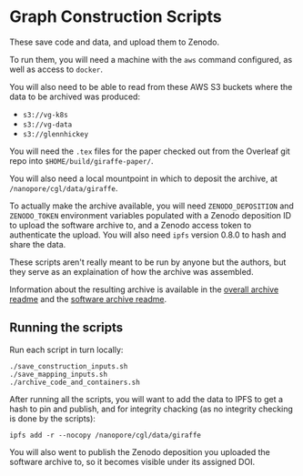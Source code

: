 # Graph Construction Scripts

These save code and data, and upload them to Zenodo.

To run them, you will need a machine with the `aws` command configured, as well as access to `docker`.

You will also need to be able to read from these AWS S3 buckets where the data to be archived was produced:

* `s3://vg-k8s`
* `s3://vg-data`
* `s3://glennhickey`

You will need the `.tex` files for the paper checked out from the Overleaf git repo into `$HOME/build/giraffe-paper/`.

You will also need a local mountpoint in which to deposit the archive, at `/nanopore/cgl/data/giraffe`.

To actually make the archive available, you will need `ZENODO_DEPOSITION` and `ZENODO_TOKEN` environment variables populated with a Zenodo deposition ID to upload the software archive to, and a Zenodo access token to authenticate the upload. You will also need `ipfs` version 0.8.0 to hash and share the data.

These scripts aren't really meant to be run by anyone but the authors, but they
serve as an explaination of how the archive was assembled.

Information about the resulting archive is available in the [overall archive readme](archive-readme.md) and the [software archive readme](software-readme.md).

## Running the scripts

Run each script in turn locally:

```
./save_construction_inputs.sh
./save_mapping_inputs.sh
./archive_code_and_containers.sh
```

After running all the scripts, you will want to add the data to IPFS to get a hash to pin and publish, and for integrity chacking (as no integrity checking is done by the scripts):

```
ipfs add -r --nocopy /nanopore/cgl/data/giraffe
```

You will also went to publish the Zenodo deposition you uploaded the software archive to, so it becomes visible under its assigned DOI.
